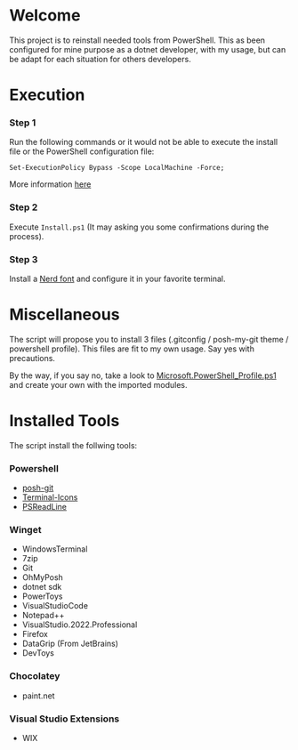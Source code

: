 # Welcome
This project is to reinstall needed tools from PowerShell. This as been configured for mine purpose as a dotnet developer, with my usage, but can be adapt for each situation for others developers.

# Execution

### Step 1
Run the following commands or it would not be able to execute the install file or the PowerShell configuration file:
```
Set-ExecutionPolicy Bypass -Scope LocalMachine -Force;
```
More information [here](https://learn.microsoft.com/en-us/powershell/module/microsoft.powershell.security/set-executionpolicy?view=powershell-7.4)

### Step 2
Execute `Install.ps1` (It may asking you some confirmations during the process).

### Step 3
Install a [Nerd font](https://www.nerdfonts.com/) and configure it in your favorite terminal.

# Miscellaneous
The script will propose you to install 3 files (.gitconfig / posh-my-git theme / powershell profile). This files are fit to my own usage. Say yes with precautions.

By the way, if you say no, take a look to [Microsoft.PowerShell_Profile.ps1](./miscellaneous/Microsoft.PowerShell_Profile.ps1) and create your own with the imported modules.

# Installed Tools
The script install the follwing tools:

### Powershell
- [posh-git](https://github.com/dahlbyk/posh-git)
- [Terminal-Icons](https://github.com/devblackops/Terminal-Icons)
- [PSReadLine](https://github.com/PowerShell/PSReadLine)

### Winget
- WindowsTerminal
- 7zip
- Git
- OhMyPosh
- dotnet sdk
- PowerToys
- VisualStudioCode
- Notepad++
- VisualStudio.2022.Professional
- Firefox
- DataGrip (From JetBrains)
- DevToys

### Chocolatey
- paint.net

### Visual Studio Extensions
- WIX
